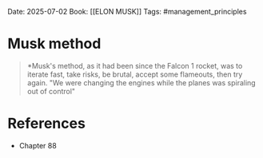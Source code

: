 Date: 2025-07-02
Book: [[ELON MUSK]]
Tags: #management_principles 
# Musk method

>*Musk's method, as it had been since the Falcon 1 rocket, was to iterate fast, take risks, be brutal, accept some flameouts, then try again. "We were changing the engines while the planes was spiraling out of control"

# References
- Chapter 88